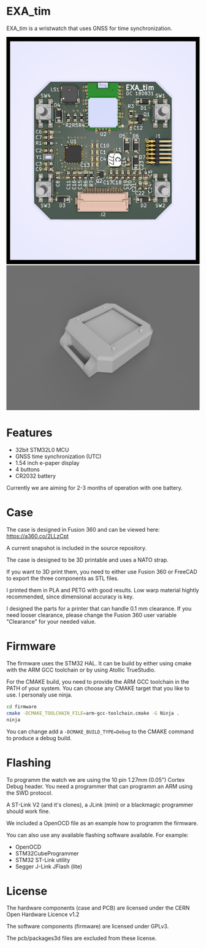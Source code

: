 # EXA_tim

EXA_tim is a wristwatch that uses GNSS for time synchronization.

![EXA_tim PCB front](images/PCB-front.png?raw=true)
![EXA_tim case](images/case.png?raw=true)

# Features

- 32bit STM32L0 MCU
- GNSS time synchronization (UTC)
- 1.54 inch e-paper display
- 4 buttons
- CR2032 battery

Currently we are aiming for 2-3 months of operation with one battery.

# Case

The case is designed in Fusion 360 and can be viewed here:
https://a360.co/2LLzCpt

A current snapshot is included in the source repository.

The case is designed to be 3D printable and uses a NATO strap.

If you want to 3D print them, you need to either use Fusion 360 or
FreeCAD to export the three components as STL files.

I printed them in PLA and PETG with good results. Low warp material
hightly recommended, since dimensional accuracy is key.

I designed the parts for a printer that can handle 0.1 mm clearance.
If you need looser clearance, please change the Fusion 360 user
variable "Clearance" for your needed value.

# Firmware

The firmware uses the STM32 HAL. It can be build by either using cmake
with the ARM GCC toolchain or by using Atollic TrueStudio.

For the CMAKE build, you need to provide the ARM GCC toolchain in the
PATH of your system. You can choose any CMAKE target that you like
to use. I personaly use ninja.

```bash
cd firmware
cmake -DCMAKE_TOOLCHAIN_FILE=arm-gcc-toolchain.cmake -G Ninja .
ninja
```

You can change add a ```-DCMAKE_BUILD_TYPE=Debug``` to the CMAKE
command to produce a debug build.

# Flashing

To programm the watch we are using the 10 pin 1.27mm (0.05") Cortex Debug
header. You need a programmer that can programm an ARM using the SWD
protocol.

A ST-Link V2 (and it's clones), a JLink (mini) or a blackmagic programmer
should work fine.

We included a OpenOCD file as an example how to programm the firmware.

You can also use any available flashing software available. For example:
 - OpenOCD
 - STM32CubeProgrammer
 - STM32 ST-Link utility
 - Segger J-Link JFlash (lite)

# License

The hardware components (case and PCB) are licensed under the CERN Open
Hardware Licence v1.2

The software components (firmware) are licensed under GPLv3.

The pcb/packages3d files are excluded from these license.
